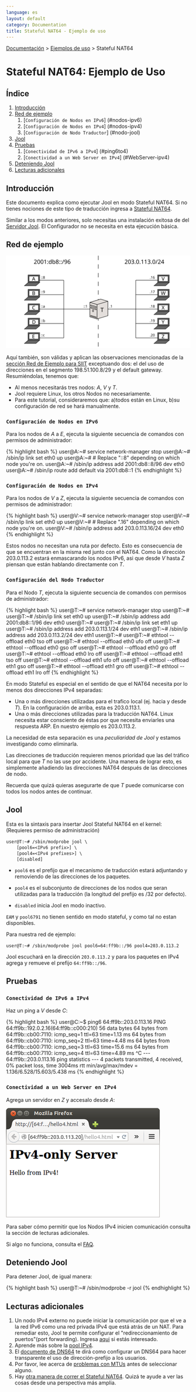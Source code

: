 ```yaml
---
language: es
layout: default
category: Documentation
title: Stateful NAT64 - Ejemplo de uso
---
```


[Documentación](documentation.html) > [Ejemplos de uso](documentation.html#ejemplosdeuso) > Stateful NAT64

# Stateful NAT64: Ejemplo de Uso

## Índice

1. [Introducción](#introduccion)
2. [Red de ejemplo](#red-de-ejemplo)
	1. [`Configuración de Nodos en IPv6`] (#nodos-ipv6)
	2. [`Configuración de Nodos en IPv4`] (#nodos-ipv4)
	3. [`Configuración de Nodo Traductor`] (#nodo-jool)
3. [Jool](#jool)
4. [Pruebas](#pruebas)
	1. [`Conectividad de IPv6 a IPv4`] (#ping6to4)
	2. [`Conectividad a un Web Server en IPv4`] (#WebServer-ipv4)
5. [Deteniendo Jool](#deteniendo-jool)
6. [Lecturas adicionales](#lecturas-adicionales)


## Introducción

Este documento explica como ejecutar Jool en modo Stateful NAT64. Si no tienes nociones de este tipo de traducción ingresa a [Stateful NAT64](intro-nat64.html#stateful-nat64).

Similar a los modos anteriores, solo necesitas una instalación exitosa de del [Servidor Jool](mod-install.html). El Configurador no se necesita en esta ejecución básica.

## Red de ejemplo

![Figura 1 - Red de ejemplo](../images/network/stateful.svg)

Aquí también, son válidas y aplican las observaciones mencionadas de la [sección Red de Ejemplo para SIIT](mod-run-vanilla.html#red-de-ejemplo) exceptuando dos: el del uso de direcciones en el segmento 198.51.100.8/29 y el default gateway. Resumiéndolas, tenemos que:

- Al menos necesitarás tres nodos: _A_, _V_ y _T_.
- Jool requiere Linux, los otros Nodos no necesariamente.
- Para este tutorial, consideraremos que: a)todos están en Linux, b)su configuración de red se hará manualmente.

### `Configuración de Nodos en IPv6`

Para los nodos de _A_ a _E_, ejecuta la siguiente secuencia de comandos con permisos de administrador:

{% highlight bash %}
user@A:~# service network-manager stop
user@A:~# /sbin/ip link set eth0 up
user@A:~# # Replace "::8" depending on which node you're on.
user@A:~# /sbin/ip address add 2001:db8::8/96 dev eth0
user@A:~# /sbin/ip route add default via 2001:db8::1
{% endhighlight %}

### `Configuración de Nodos en IPv4`

Para los nodos de _V_ a _Z_, ejecuta la siguiente secuencia de comandos con permisos de administrador:

{% highlight bash %}
user@V:~# service network-manager stop
user@V:~# /sbin/ip link set eth0 up
user@V:~# # Replace ".16" depending on which node you're on.
user@V:~# /sbin/ip address add 203.0.113.16/24 dev eth0
{% endhighlight %}

Estos nodos no necesitan una ruta por defecto. Esto es consecuencia de que se encuentran en la misma red junto con el NAT64. Como la dirección 203.0.113.2 estará enmascarando los nodos IPv6, asi que desde _V_ hasta _Z_ piensan que están hablando directamente con _T_.

### `Configuración del Nodo Traductor`

Para el Nodo _T_, ejecuta la siguiente secuencia de comandos con permisos de administrador:

{% highlight bash %}
user@T:~# service network-manager stop
user@T:~# 
user@T:~# /sbin/ip link set eth0 up
user@T:~# /sbin/ip address add 2001:db8::1/96 dev eth0
user@T:~# 
user@T:~# /sbin/ip link set eth1 up
user@T:~# /sbin/ip address add 203.0.113.1/24 dev eth1
user@T:~# /sbin/ip address add 203.0.113.2/24 dev eth1
user@T:~# 
user@T:~# ethtool --offload eth0 tso off
user@T:~# ethtool --offload eth0 ufo off
user@T:~# ethtool --offload eth0 gso off
user@T:~# ethtool --offload eth0 gro off
user@T:~# ethtool --offload eth0 lro off
user@T:~# ethtool --offload eth1 tso off
user@T:~# ethtool --offload eth1 ufo off
user@T:~# ethtool --offload eth1 gso off
user@T:~# ethtool --offload eth1 gro off
user@T:~# ethtool --offload eth1 lro off
{% endhighlight %}

En modo Stateful es especial en el sentido de que el NAT64 necesita por lo menos dos direcciones IPv4 separadas:

- Una o más direcciones utilizadas para el trafico local (ej. hacia y desde _T_). En la configuración de arriba, esta es  203.0.113.1.
- Una o más direcciones utilizadas para la traducción NAT64. Linux necesita estar consciente de éstas por que necesita enviarles una respuesta ARP. En nuestro ejemplo es 203.0.113.2.

La necesidad de esta separación es una _peculiaridad de Jool_ y estamos investigando como eliminarla.

Las direcciones de traducción requieren menos prioridad que las del tráfico local para que _T_ no las use por accidente. Una manera de lograr esto, es simplemente añadiendo las direcciones NAT64 después de las direcciones de nodo.

Recuerda que quizá quieras asegurarte de que _T_ puede comunicarse con todos los nodos antes de continuar.

## Jool

Esta es la sintaxis para insertar Jool Stateful NAT64 en el kernel:<br />
(Requieres permiso de administración)

	user@T:~# /sbin/modprobe jool \
		[pool6=<IPv6 prefix>] \
		[pool4=<IPv4 prefixes>] \
		[disabled]

- `pool6` es el prefijo que el mecanismo de traducción estará adjuntando y removiendo de las direcciones de los paquetes.

- `pool4` es el subconjunto de direcciones de los nodos que seran utilizadas para la traducción (la longitud del prefijo es /32 por defecto).

- `disabled`  inicia Jool en modo inactivo.

`EAM` y `pool6791` no tienen sentido en modo stateful, y como tal no estan disponibles.

Para nuestra red de ejemplo:

	user@T:~# /sbin/modprobe jool pool6=64:ff9b::/96 pool4=203.0.113.2

Jool escuchará en la dirección `203.0.113.2` y para los paquetes en IPv4 agrega y remueve el prefijo `64:ff9b::/96`.

## Pruebas

### `Conectividad de IPv6 a IPv4`

Haz un ping a _V_ desde _C_:

{% highlight bash %}
user@C:~$ ping6 64:ff9b::203.0.113.16
PING 64:ff9b::192.0.2.16(64:ff9b::c000:210) 56 data bytes
64 bytes from 64:ff9b::cb00:7110: icmp_seq=1 ttl=63 time=1.13 ms
64 bytes from 64:ff9b::cb00:7110: icmp_seq=2 ttl=63 time=4.48 ms
64 bytes from 64:ff9b::cb00:7110: icmp_seq=3 ttl=63 time=15.6 ms
64 bytes from 64:ff9b::cb00:7110: icmp_seq=4 ttl=63 time=4.89 ms
^C
--- 64:ff9b::203.0.113.16 ping statistics ---
4 packets transmitted, 4 received, 0% packet loss, time 3004ms
rtt min/avg/max/mdev = 1.136/6.528/15.603/5.438 ms
{% endhighlight %}

### `Conectividad a un Web Server en IPv4`

Agrega un servidor en _Z_ y accesalo desde _A_:

![Figura 1 - IPv4 TCP desde un nodo IPv6](../images/run-stateful-firefox-4to6.png)

Para saber cómo permitir que los Nodos IPv4 inicien comunicación consulta la sección de lecturas adicionales.

Si algo no funciona, consulta el [FAQ](faq.html).

## Deteniendo Jool

Para detener Jool, de igual manera:

{% highlight bash %}
user@T:~# /sbin/modprobe -r jool
{% endhighlight %}

## Lecturas adicionales

1. Un nodo IPv4 externo no puede iniciar la comunicación por que el ve a la red IPv6 como una red privada IPv4 que está atrás de un NAT. Para remediar esto, Jool te permite configurar el "redireccionamiento de puertos"(port forwarding). Ingresa [aqui](static-bindings.html) si estás interesado.
2. Aprende más sobre la [pool IPv4](pool4.html).
3. El [documento de DNS64](dns64.html) te dirá como configurar un DNS64 para hacer transparente el uso de dirección-prefijo a los usuarios.
4. Por favor, lee acerca de [problemas con MTUs](mtu.html) antes de seleccionar alguno.
5. Hay [otra manera de correr el Stateful NAT64](mod-run-alternate.html). Quizá te ayude a ver las cosas desde una perspectiva más amplia.
